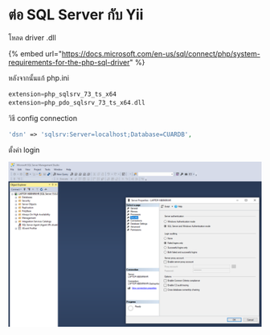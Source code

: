 # ต่อ SQL Server กับ Yii

โหลด driver .dll

{% embed url="https://docs.microsoft.com/en-us/sql/connect/php/system-requirements-for-the-php-sql-driver" %}

หลังจากนั้นแก้ php.ini

```php
extension=php_sqlsrv_73_ts_x64
extension=php_pdo_sqlsrv_73_ts_x64.dll
```

วิธี config connection

```php
'dsn' => 'sqlsrv:Server=localhost;Database=CUARDB',
```

ตั้งค่า login

![](.gitbook/assets/image%20%284%29.png)

